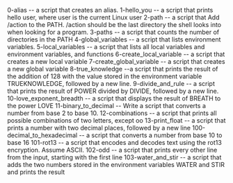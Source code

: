 0-alias -- a script that creates an alias.
1-hello_you -- a script that prints hello user, where user is the current Linux user
2-path -- a script that Add /action to the PATH. /action should be the last directory the shell looks into when looking for a program.
3-paths -- a script that counts the number of directories in the PATH
4-global_variables -- a script that lists environment variables.
5-local_variables -- a script that lists all local variables and environment variables, and functions
6-create_local_variable --  a script that creates a new local variable
7-create_global_variable --  a script that creates a new global variable
8-true_knowledge --a script that prints the result of the addition of 128 with the value stored in the environment variable TRUEKNOWLEDGE, followed by a new line.
9-divide_and_rule -- a script that prints the result of POWER divided by DIVIDE, followed by a new line.
10-love_exponent_breadth -- a script that displays the result of BREATH to the power LOVE
11-binary_to_decimal -- Write a script that converts a number from base 2 to base 10.
12-combinations -- a script that prints all possible combinations of two letters, except oo
13-print_float -- a script that prints a number with two decimal places, followed by a new line
100-decimal_to_hexadecimal --  a script that converts a number from base 10 to base 16
101-rot13 -- a script that encodes and decodes text using the rot13 encryption. Assume ASCII.
102-odd  -- a script that prints every other line from the input, starting with the first line
103-water_and_stir -- a  script that adds the two numbers stored in the environment variables WATER and STIR and prints the result
